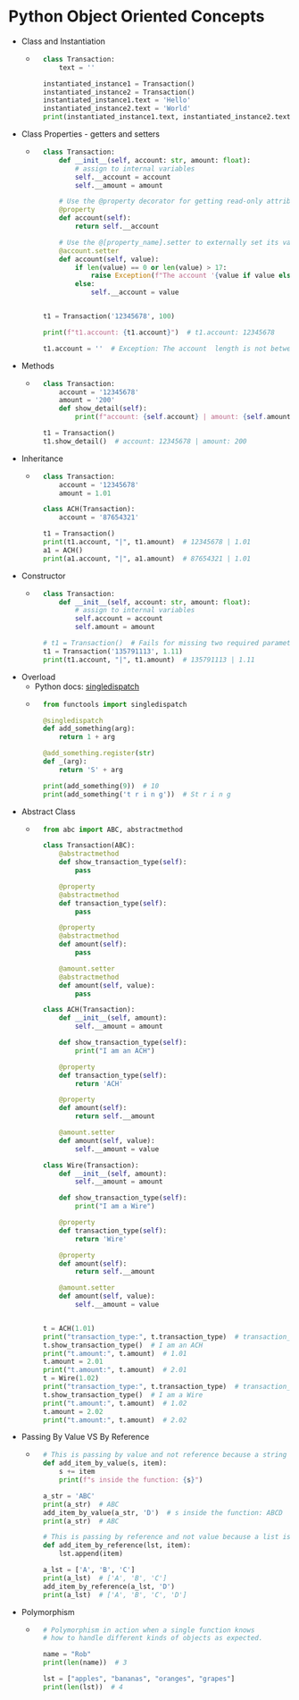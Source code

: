 # Python Object Oriented Concepts

- Class and Instantiation
  - ```python
      class Transaction:
          text = ''

      instantiated_instance1 = Transaction()
      instantiated_instance2 = Transaction()
      instantiated_instance1.text = 'Hello'
      instantiated_instance2.text = 'World'
      print(instantiated_instance1.text, instantiated_instance2.text)  # Hello World

- Class Properties - getters and setters
  - ```python
      class Transaction:
          def __init__(self, account: str, amount: float):
              # assign to internal variables
              self.__account = account
              self.__amount = amount

          # Use the @property decorator for getting read-only attributes
          @property
          def account(self):
              return self.__account

          # Use the @[property_name].setter to externally set its value
          @account.setter
          def account(self, value):
              if len(value) == 0 or len(value) > 17:
                  raise Exception(f"The account '{value if value else 'None'}' length is not between 1 and 17 characters.")
              else:
                  self.__account = value


      t1 = Transaction('12345678', 100)

      print(f"t1.account: {t1.account}")  # t1.account: 12345678

      t1.account = ''  # Exception: The account  length is not between 1 and 17 characters.

- Methods
  - ```python
      class Transaction:
          account = '12345678'
          amount = '200'
          def show_detail(self):
              print(f"account: {self.account} | amount: {self.amount}")

      t1 = Transaction()
      t1.show_detail()  # account: 12345678 | amount: 200

- Inheritance
  - ```python
      class Transaction:
          account = '12345678'
          amount = 1.01

      class ACH(Transaction):
          account = '87654321'

      t1 = Transaction()
      print(t1.account, "|", t1.amount)  # 12345678 | 1.01
      a1 = ACH()
      print(a1.account, "|", a1.amount)  # 87654321 | 1.01

- Constructor
  - ```python
      class Transaction:
          def __init__(self, account: str, amount: float):
              # assign to internal variables
              self.account = account
              self.amount = amount

      # t1 = Transaction()  # Fails for missing two required parameters of the constructor
      t1 = Transaction('135791113', 1.11)
      print(t1.account, "|", t1.amount)  # 135791113 | 1.11

- Overload
  - Python docs: [singledispatch](https://docs.python.org/3.4/library/functools.html#functools.singledispatch)
  - ```python
      from functools import singledispatch

      @singledispatch
      def add_something(arg):
          return 1 + arg

      @add_something.register(str)
      def _(arg):
          return 'S' + arg

      print(add_something(9))  # 10
      print(add_something('t r i n g'))  # St r i n g

- Abstract Class
  - ```python
      from abc import ABC, abstractmethod

      class Transaction(ABC):
          @abstractmethod
          def show_transaction_type(self):
              pass

          @property
          @abstractmethod
          def transaction_type(self):
              pass

          @property
          @abstractmethod
          def amount(self):
              pass

          @amount.setter
          @abstractmethod
          def amount(self, value):
              pass

      class ACH(Transaction):
          def __init__(self, amount):
              self.__amount = amount

          def show_transaction_type(self):
              print("I am an ACH")

          @property
          def transaction_type(self):
              return 'ACH'

          @property
          def amount(self):
              return self.__amount

          @amount.setter
          def amount(self, value):
              self.__amount = value

      class Wire(Transaction):
          def __init__(self, amount):
              self.__amount = amount

          def show_transaction_type(self):
              print("I am a Wire")

          @property
          def transaction_type(self):
              return 'Wire'

          @property
          def amount(self):
              return self.__amount

          @amount.setter
          def amount(self, value):
              self.__amount = value


      t = ACH(1.01)
      print("transaction_type:", t.transaction_type)  # transaction_type: ACH
      t.show_transaction_type()  # I am an ACH
      print("t.amount:", t.amount)  # 1.01
      t.amount = 2.01
      print("t.amount:", t.amount)  # 2.01
      t = Wire(1.02)
      print("transaction_type:", t.transaction_type)  # transaction_type: Wire
      t.show_transaction_type()  # I am a Wire
      print("t.amount:", t.amount)  # 1.02
      t.amount = 2.02
      print("t.amount:", t.amount)  # 2.02

- Passing By Value VS By Reference
  - ```python
      # This is passing by value and not reference because a string is immutable
      def add_item_by_value(s, item):
          s += item
          print(f"s inside the function: {s}")

      a_str = 'ABC'
      print(a_str)  # ABC
      add_item_by_value(a_str, 'D')  # s inside the function: ABCD
      print(a_str)  # ABC

      # This is passing by reference and not value because a list is mutable
      def add_item_by_reference(lst, item):
          lst.append(item)

      a_lst = ['A', 'B', 'C']
      print(a_lst)  # ['A', 'B', 'C']
      add_item_by_reference(a_lst, 'D')
      print(a_lst)  # ['A', 'B', 'C', 'D']

- Polymorphism
  - ```python
      # Polymorphism in action when a single function knows
      # how to handle different kinds of objects as expected.

      name = "Rob"
      print(len(name))  # 3

      lst = ["apples", "bananas", "oranges", "grapes"]
      print(len(lst))  # 4

